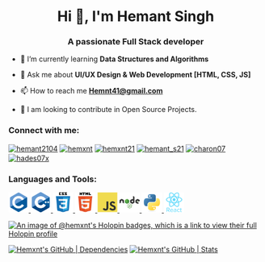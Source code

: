 
<h1 align="center">Hi 👋, I'm Hemant Singh</h1>
<h3 align="center">A passionate Full Stack developer</h3>

- 🌱 I’m currently learning **Data Structures and Algorithms**

- 💬 Ask me about **UI/UX Design & Web Development [HTML, CSS, JS]**

- 📫 How to reach me **Hemnt41@gmail.com**

- 👀 I am looking to contribute in Open Source Projects.

<h3 align="left">Connect with me:</h3>
<p align="left">
<a href="https://linkedin.com/in/hemant2104" target="blank"><img align="center" src="https://raw.githubusercontent.com/rahuldkjain/github-profile-readme-generator/master/src/images/icons/Social/linked-in-alt.svg" alt="hemant2104" height="30" width="40" /></a>
<a href="https://kaggle.com/hemxnt" target="blank"><img align="center" src="https://raw.githubusercontent.com/rahuldkjain/github-profile-readme-generator/master/src/images/icons/Social/kaggle.svg" alt="hemxnt" height="30" width="40" /></a>
<a href="https://instagram.com/hemxnt21" target="blank"><img align="center" src="https://raw.githubusercontent.com/rahuldkjain/github-profile-readme-generator/master/src/images/icons/Social/instagram.svg" alt="hemxnt21" height="30" width="40" /></a>
<a href="https://www.codechef.com/users/hemant_s21" target="blank"><img align="center" src="https://cdn.jsdelivr.net/npm/simple-icons@3.1.0/icons/codechef.svg" alt="hemant_s21" height="30" width="40" /></a>
<a href="https://codeforces.com/profile/charon07" target="blank"><img align="center" src="https://raw.githubusercontent.com/rahuldkjain/github-profile-readme-generator/master/src/images/icons/Social/codeforces.svg" alt="charon07" height="30" width="40" /></a>
<a href="https://www.leetcode.com/hades07x" target="blank"><img align="center" src="https://raw.githubusercontent.com/rahuldkjain/github-profile-readme-generator/master/src/images/icons/Social/leet-code.svg" alt="hades07x" height="30" width="40" /></a>
</p>

<h3 align="left">Languages and Tools:</h3>
<p align="left"> <a href="https://www.cprogramming.com/" target="_blank" rel="noreferrer"> <img src="https://raw.githubusercontent.com/devicons/devicon/master/icons/c/c-original.svg" alt="c" width="40" height="40"/> </a> <a href="https://www.w3schools.com/cpp/" target="_blank" rel="noreferrer"> <img src="https://raw.githubusercontent.com/devicons/devicon/master/icons/cplusplus/cplusplus-original.svg" alt="cplusplus" width="40" height="40"/> </a> <a href="https://www.w3schools.com/css/" target="_blank" rel="noreferrer"> <img src="https://raw.githubusercontent.com/devicons/devicon/master/icons/css3/css3-original-wordmark.svg" alt="css3" width="40" height="40"/> </a> <a href="https://www.w3.org/html/" target="_blank" rel="noreferrer"> <img src="https://raw.githubusercontent.com/devicons/devicon/master/icons/html5/html5-original-wordmark.svg" alt="html5" width="40" height="40"/> </a> <a href="https://developer.mozilla.org/en-US/docs/Web/JavaScript" target="_blank" rel="noreferrer"> <img src="https://raw.githubusercontent.com/devicons/devicon/master/icons/javascript/javascript-original.svg" alt="javascript" width="40" height="40"/> </a> <a href="https://nodejs.org" target="_blank" rel="noreferrer"> <img src="https://raw.githubusercontent.com/devicons/devicon/master/icons/nodejs/nodejs-original-wordmark.svg" alt="nodejs" width="40" height="40"/> </a> <a href="https://www.python.org" target="_blank" rel="noreferrer"> <img src="https://raw.githubusercontent.com/devicons/devicon/master/icons/python/python-original.svg" alt="python" width="40" height="40"/> </a> <a href="https://reactjs.org/" target="_blank" rel="noreferrer"> <img src="https://raw.githubusercontent.com/devicons/devicon/master/icons/react/react-original-wordmark.svg" alt="react" width="40" height="40"/> </a> </p>

[![An image of @hemxnt's Holopin badges, which is a link to view their full Holopin profile](https://holopin.me/hemxnt)](https://holopin.io/@hemxnt)


[![Hemxnt's GitHub | Dependencies](https://stats.quine.sh/Hemxnt/dependencies?theme=dark)](https://quine.sh?utm_source=widgets&utm_campaign=Hemxnt)
[![Hemxnt's GitHub | Stats](https://stats.quine.sh/Hemxnt/github?theme=dark)](https://quine.sh?utm_source=widgets&utm_campaign=Hemxnt)

